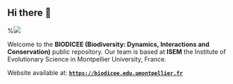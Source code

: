 ## Hi there 👋

%![](https://raw.githubusercontent.com/rdatatoolbox/.github/main/profile/banner-rdatatoolbox_150dpi.png)

Welcome to the **BIODICEE (Biodiversity: Dynamics, Interactions and Conservation)** public repository.
Our team is based at **ISEM** the Institute of Evolutionary Science in Montpellier University, France.


Website available at: [**`https://biodicee.edu.umontpellier.fr`**](https://biodicee.edu.umontpellier.fr)

